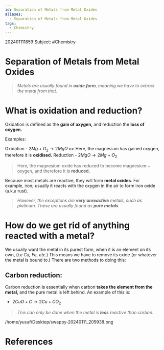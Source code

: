 ```yaml
---
id: Separation of Metals from Metal Oxides
aliases:
  - Separation of Metals from Metal Oxides
tags:
  - Chemistry
---
```

202401111859
Subject: #Chemistry


# Separation of Metals from Metal Oxides

> *Metals are usually found in **oxide form**, meaning we have to extract the metal from that*.
# What is oxidation and reduction?

Oxidation is defined as the **gain of oxygen,** and reduction the **loss of oxygen.** 

Examples:

Oxidation - $2Mg + O_2 \rightarrow 2MgO$
o> Here, the magnesium has gained oxygen, therefore it is **oxidised.**
Reduction - $2MgO \rightarrow 2Mg + O_2$
> Here, the magnesium oxide has reduced to become magnesium + oxygen, and therefore it is **reduced.** 

Because most metals are reactive, they will form **metal oxides**. For example, iron; usually it reacts with the oxygen in the air to form iron oxide (a.k.a rust).

>*However, the exceptions are **very unreactive** metals, such as platinum.* 
>*These are usually found as **pure metals*** 

# How do we get rid of anything reacted with a metal?

We usually want the metal in its purest form, when it is an element on its own, (*i.e $Cu$, $Fe$, etc.*)
This means we have to remove its oxide (or whatever the metal is bound to.) There are two methods to doing this:

## Carbon reduction:

Carbon reduction is essentially when carbon **takes the element from the metal,** and the pure metal is left behind. An example of this is:

- $2CuO + C \rightarrow 2Cu + CO_2$

>*This can only be done when the metal is **less** reactive than carbon.* 

/home/yusuf/Desktop/swappy-20240111_205938.png
# **References**
